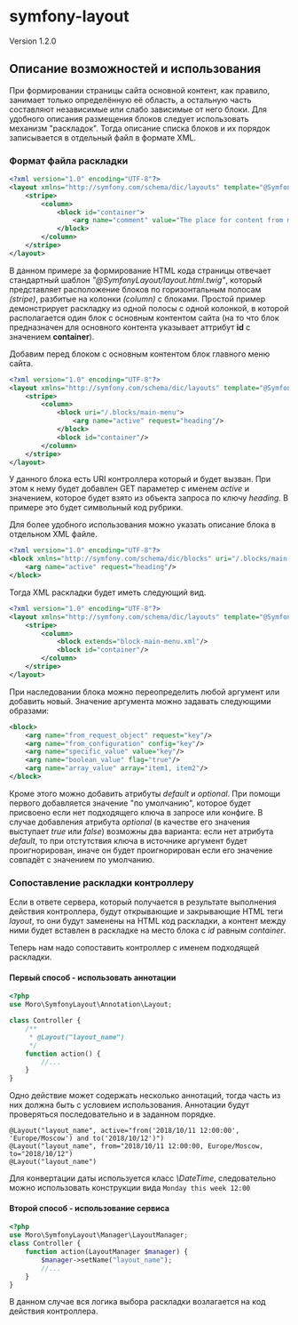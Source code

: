 # symfony-layout

Version 1.2.0


## Описание возможностей и использования

При формировании страницы сайта основной контент, как правило, занимает только определённую её область,
а остальную часть составляют независимые или слабо зависимые от него блоки. Для удобного описания размещения блоков
следует использовать механизм "раскладок". Тогда описание списка блоков и их порядок записывается в отдельный
файл в формате XML.


### Формат файла раскладки

```xml
<?xml version="1.0" encoding="UTF-8"?>
<layout xmlns="http://symfony.com/schema/dic/layouts" template="@SymfonyLayout/layout.html.twig">
	<stripe>
		<column>
			<block id="container">
				<arg name="comment" value="The place for content from main controller."/>
			</block>
		</column>
	</stripe>
</layout>
```

В данном примере за формирование HTML кода страницы отвечает стандартный шаблон _"@SymfonyLayout/layout.html.twig"_,
который представляет расположение блоков по горизонтальным полосам _(stripe)_, разбитые на колонки _(column)_
с блоками. Простой пример демонстрирует раскладку из одной полосы с одной колонкой, в которой располагается один
блок с основным контентом сайта (на то что блок предназначен для основного контента указывает аттрибут __id__
с значением __container__).

Добавим перед блоком с основным контентом блок главного меню сайта. 

```xml
<?xml version="1.0" encoding="UTF-8"?>
<layout xmlns="http://symfony.com/schema/dic/layouts" template="@SymfonyLayout/layout.html.twig">
	<stripe>
		<column>
			<block uri="/.blocks/main-menu">
				<arg name="active" request="heading"/>
			</block>
			<block id="container"/>
		</column>
	</stripe>
</layout>
```

У данного блока есть URI контроллера который и будет вызван. При этом к нему будет добавлен GET параметер
с именем _active_ и значением, которое будет взято из объекта запроса по ключу _heading_. В примере это будет
символьный код рубрики.

Для более удобного использования можно указать описание блока в отдельном XML файле.

```xml
<?xml version="1.0" encoding="UTF-8"?>
<block xmlns="http://symfony.com/schema/dic/blocks" uri="/.blocks/main-menu">
	<arg name="active" request="heading"/>
</block>
```

Тогда XML раскладки будет иметь следующий вид.

```xml
<?xml version="1.0" encoding="UTF-8"?>
<layout xmlns="http://symfony.com/schema/dic/layouts" template="@SymfonyLayout/layout.html.twig">
	<stripe>
		<column>
			<block extends="block-main-menu.xml"/>
			<block id="container"/>
		</column>
	</stripe>
</layout>
```

При наследовании блока можно переопределить любой аргумент или добавить новый. Значение аргумента можно задавать
следующими образами:

```xml
<block>
	<arg name="from_request_object" request="key"/>
	<arg name="from_configuration" config="key"/>
	<arg name="specific_value" value="key"/>
	<arg name="boolean_value" flag="true"/>
	<arg name="array_value" array="item1, item2"/>
</block>
```

Кроме этого можно добавить атрибуты _default_ и _optional_. При помощи первого добавляется значение "по умолчанию",
которое будет присвоено если нет подходящего ключа в запросе или конфиге. В случае добавления атрибута _optional_
(в качестве его значения выступает _true_ или _false_) возможны два варианта: если нет атрибута _default_, то
при отстутствия ключа в источнике аргумент будет проигнорирован, иначе он будет проигнорирован если его значение
совпадёт с значением по умолчанию.


### Сопоставление раскладки контроллеру

Если в ответе сервера, который получается в результате выполнения действия контроллера, будут открывающие и закрывающие
HTML теги _layout_, то они будут заменены на HTML код раскладки, а контент между ними будет вставлен в раскладке на
место блока с _id_ равным _container_.

Теперь нам надо сопоставить контроллер с именем подходящей раскладки.


#### Первый способ - использовать аннотации

```php
<?php
use Moro\SymfonyLayout\Annotation\Layout;

class Controller {
	/**
	 * @Layout("layout_name")
	 */
	function action() {
		//...
	}
}
```

Одно действие может содержать несколько аннотаций, тогда часть из них должна быть с условием использования. Аннотации
будут проверяться последовательно и в заданном порядке.

    @Layout("layout_name", active="from('2018/10/11 12:00:00', 'Europe/Moscow') and to('2018/10/12')")
    @Layout("layout_name", from="2018/10/11 12:00:00, Europe/Moscow, to="2018/10/12")
    @Layout("layout_name")

Для конвертации даты используется класс _\DateTime_, следовательно можно использовать конструкции вида
```Monday this week 12:00```


#### Второй способ - использование сервиса

```php
<?php
use Moro\SymfonyLayout\Manager\LayoutManager;
class Controller {
	function action(LayoutManager $manager) {
		$manager->setName("layout_name");
		//...
	}
}
```

В данном случае вся логика выбора раскладки возлагается на код действия контроллера.